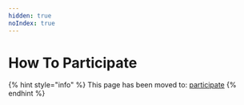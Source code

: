 ```yaml
---
hidden: true
noIndex: true
---
```


# How To Participate

{% hint style="info" %}
This page has been moved to: [participate](../competitions/participate/ "mention")
{% endhint %}

